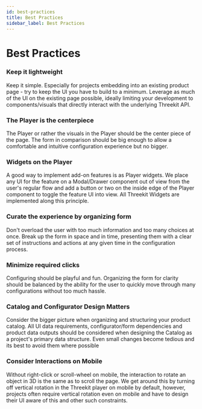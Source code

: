 ```yaml
---
id: best-practices
title: Best Practices
sidebar_label: Best Practices
---
```


# Best Practices

### Keep it lightweight

Keep it simple. Especially for projects embedding into an existing product page - try to keep the UI you have to build to a minimum. Leverage as much of the UI on the existing page possible, ideally limiting your development to components/visuals that directly interact with the underlying Threekit API.

### The Player is the centerpiece

The Player or rather the visuals in the Player should be the center piece of the page. The form in comparison should be big enough to allow a comfortable and intuitive configuration experience but no bigger.

### Widgets on the Player

A good way to implement add-on features is as Player widgets. We place any UI for the feature on a Modal/Drawer component out of view from the user's regular flow and add a button or two on the inside edge of the Player component to toggle the feature UI into view. All Threekit Widgets are implemented along this principle.

### Curate the experience by organizing form

Don't overload the user with too much information and too many choices at once. Break up the form in space and in time, presenting them with a clear set of instructions and actions at any given time in the configuration process.

### Minimize required clicks

Configuring should be playful and fun. Organizing the form for clarity should be balanced by the ability for the user to quickly move through many configurations without too much hassle.

### Catalog and Configurator Design Matters

Consider the bigger picture when organizing and structuring your product catalog. All UI data requirements, configurator/form dependencies and product data outputs should be considered when designing the Catalog as a project's primary data structure. Even small changes become tedious and its best to avoid them where possible

### Consider Interactions on Mobile

Without right-click or scroll-wheel on mobile, the interaction to rotate an object in 3D is the same as to scroll the page. We get around this by turning off vertical rotation in the Threekit player on mobile by default, however, projects often require vertical rotation even on mobile and have to design their UI aware of this and other such constraints.

